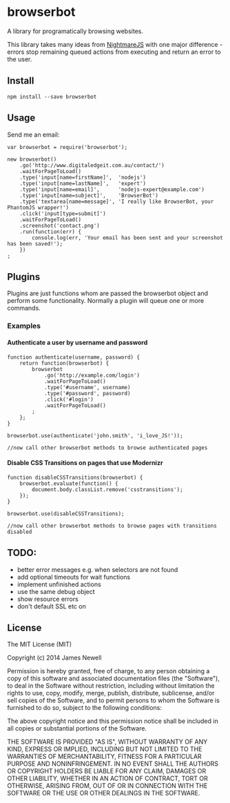 # browserbot

A library for programatically browsing websites.

This library takes many ideas from [NightmareJS](https://github.com/segmentio/nightmare) with one major difference - 
errors stop remaining queued actions from executing and return an error to the user.

## Install

    npm install --save browserbot

## Usage
    
Send me an email:
    
    var browserbot = require('browserbot');
    
    new browserbot()
        .go('http://www.digitaledgeit.com.au/contact/')
        .waitForPageToLoad()
        .type('input[name=firstName]',  'nodejs')
        .type('input[name=lastName]',   'expert')
        .type('input[name=email]',      'nodejs-expert@example.com')
        .type('input[name=subject]',    'BrowserBot')
        .type('textarea[name=message]', 'I really like BrowserBot, your PhantomJS wrapper!')
        .click('input[type=submit]')
        .waitForPageToLoad()
        .screenshot('contact.png')
        .run(function(err) {
            console.log(err, 'Your email has been sent and your screenshot has been saved!');
        })
    ;

## Plugins

Plugins are just functions whom are passed the browserbot object and perform some functionality. Normally a plugin will 
queue one or more commands.

### Examples

#### Authenticate a user by username and password

    function authenticate(username, password) {
        return function(browserbot) {
            browserbot
                .go('http://example.com/login')
                .waitForPageToLoad()
                .type('#username', username)
                .type('#password', password)
                .click('#login')
                .waitForPageToLoad()
            ;
        };
    }
    
    browserbot.use(authenticate('john.smith', 'i_love_JS!'));
    
    //now call other browserbot methods to browse authenticated pages
    
#### Disable CSS Transitions on pages that use Modernizr

    function disableCSSTransitions(browserbot) {
        browserbot.evaluate(function() {
            document.body.classList.remove('csstransitions');
        });
    }
    
    browserbot.use(disableCSSTransitions);
    
    //now call other browserbot methods to browse pages with transitions disabled

## TODO:

 - better error messages e.g. when selectors are not found
 - add optional timeouts for wait functions
 - implement unfinished actions
 - use the same debug object
 - show resource errors
 - don't default SSL etc on
 
## License

The MIT License (MIT)

Copyright (c) 2014 James Newell

Permission is hereby granted, free of charge, to any person obtaining a copy of this software and associated documentation files (the "Software"), to deal in the Software without restriction, including without limitation the rights to use, copy, modify, merge, publish, distribute, sublicense, and/or sell copies of the Software, and to permit persons to whom the Software is furnished to do so, subject to the following conditions:

The above copyright notice and this permission notice shall be included in all copies or substantial portions of the Software.

THE SOFTWARE IS PROVIDED "AS IS", WITHOUT WARRANTY OF ANY KIND, EXPRESS OR IMPLIED, INCLUDING BUT NOT LIMITED TO THE WARRANTIES OF MERCHANTABILITY, FITNESS FOR A PARTICULAR PURPOSE AND NONINFRINGEMENT. IN NO EVENT SHALL THE AUTHORS OR COPYRIGHT HOLDERS BE LIABLE FOR ANY CLAIM, DAMAGES OR OTHER LIABILITY, WHETHER IN AN ACTION OF CONTRACT, TORT OR OTHERWISE, ARISING FROM, OUT OF OR IN CONNECTION WITH THE SOFTWARE OR THE USE OR OTHER DEALINGS IN THE SOFTWARE.
